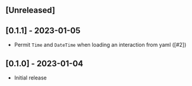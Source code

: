 ## [Unreleased]

## [0.1.1] - 2023-01-05

- Permit `Time` and `DateTime` when loading an interaction from yaml ([#2])

## [0.1.0] - 2023-01-04

- Initial release
